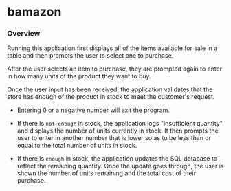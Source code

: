 # bamazon

### Overview
Running this application first displays all of the items available for sale in a table and then prompts the user to select one to purchase. 

After the user selects an item to purchase, they are prompted again to enter in how many units of the product they want to buy.

Once the user input has been received, the application validates that the store has enough of the product in stock to meet the customer's request.
   - Entering 0 or a negative number will exit the program.

   - If there is `not enough` in stock, the application logs "insufficient quantity" and displays the number of units currently in stock. It then prompts the user to enter in another number that is lower so as to be less than or equal to the total number of units in stock.

   - If there is `enough` in stock, the application updates the SQL database to reflect the remaining quantity. Once the update goes through, the user is shown the number of units remaining and the total cost of their purchase.

